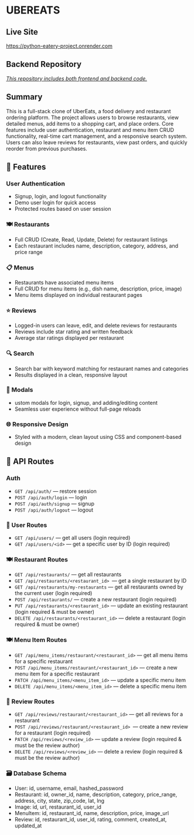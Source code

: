 # UBEREATS

## Live Site
https://python-eatery-project.onrender.com

## Backend Repository
[_This repository includes both frontend and backend code._](https://github.com/adubz510/python-eatery-project.git)


## Summary

This is a full-stack clone of UberEats, a food delivery and restaurant ordering platform. The project allows users to browse restaurants, view detailed menus, add items to a shopping cart, and place orders. Core features include user authentication, restaurant and menu item CRUD functionality, real-time cart management, and a responsive search system. Users can also leave reviews for restaurants, view past orders, and quickly reorder from previous purchases. 


## 🔧 Features
### User Authentication
- Signup, login, and logout functionality
- Demo user login for quick access
- Protected routes based on user session

### 🍽️ Restaurants
- Full CRUD (Create, Read, Update, Delete) for restaurant listings
- Each restaurant includes name, description, category, address, and price range

### 📋 Menus
- Restaurants have associated menu items
- Full CRUD for menu items (e.g., dish name, description, price, image)
- Menu items displayed on individual restaurant pages

### ⭐ Reviews
- Logged-in users can leave, edit, and delete reviews for restaurants
- Reviews include star rating and written feedback
- Average star ratings displayed per restaurant


### 🔍 Search
- Search bar with keyword matching for restaurant names and categories
- Results displayed in a clean, responsive layout

### 📱 Modals
- ustom modals for login, signup, and adding/editing content
- Seamless user experience without full-page reloads

### 🌐 Responsive Design
- Styled with a modern, clean layout using CSS and component-based design


## 📂 API Routes

### Auth
- `GET /api/auth/` — restore session
- `POST /api/auth/login` — login
- `POST /api/auth/signup` — signup
- `POST /api/auth/logout` — logout

### 👤 User Routes
- `GET /api/users/` — get all users (login required)
- `GET /api/users/<id>` — get a specific user by ID (login required)

### 🍽️ Restaurant Routes
- `GET /api/restaurants/` — get all restaurants
- `GET /api/restaurants/<restaurant_id> `— get a single restaurant by ID
- `GET /api/restaurants/my-restaurants` — get all restaurants owned by the current user (login required)
- `POST /api/restaurants/` — create a new restaurant (login required)
- `PUT /api/restaurants/<restaurant_id>` — update an existing restaurant (login required & must be owner)
- `DELETE /api/restaurants/<restaurant_id>` — delete a restaurant (login required & must be owner)

### 🍽️ Menu Item Routes
- `GET /api/menu_items/restaurant/<restaurant_id>` — get all menu items for a specific restaurant
- `POST /api/menu_items/restaurant/<restaurant_id>` — create a new menu item for a specific restaurant
- `PATCH /api/menu_items/<menu_item_id>` — update a specific menu item
- `DELETE /api/menu_items/<menu_item_id>` — delete a specific menu item

### 📝 Review Routes
- `GET /api/reviews/restaurant/<restaurant_id>` — get all reviews for a restaurant
- `POST /api/reviews/restaurant/<restaurant_id> `— create a new review for a restaurant (login required)
- `PATCH /api/reviews/<review_id>` — update a review (login required & must be the review author)
- `DELETE /api/reviews/<review_id>` — delete a review (login required & must be the review author)

### 🗃 Database Schema
- User: id, username, email, hashed_password
- Restaurant: id, owner_id, name, description, category, price_range, address, city, state, zip_code, lat, lng
- Image: id, url, restaurant_id, user_id
- MenuItem: id, restaurant_id, name, description, price, image_url
- Review: id, restaurant_id, user_id, rating, comment, created_at, updated_at


